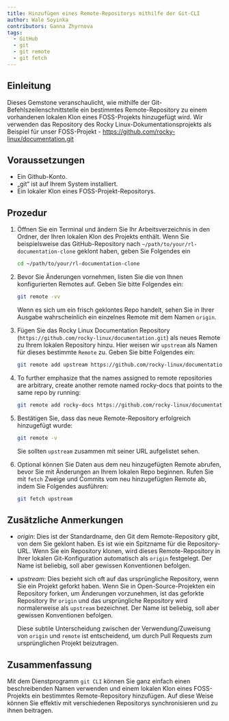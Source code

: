 ```yaml
---
title: Hinzufügen eines Remote-Repositorys mithilfe der Git-CLI
author: Wale Soyinka
contributors: Ganna Zhyrnova
tags:
  - GitHub
  - git
  - git remote
  - git fetch
---
```


## Einleitung

Dieses Gemstone veranschaulicht, wie mithilfe der Git-Befehlszeilenschnittstelle ein bestimmtes Remote-Repository zu einem vorhandenen lokalen Klon eines FOSS-Projekts hinzugefügt wird.
Wir verwenden das Repository des Rocky Linux-Dokumentationsprojekts als Beispiel für unser FOSS-Projekt - <https://github.com/rocky-linux/documentation.git>

## Voraussetzungen

- Ein Github-Konto.
- „git“ ist auf Ihrem System installiert.
- Ein lokaler Klon eines FOSS-Projekt-Repositorys.

## Prozedur

1. Öffnen Sie ein Terminal und ändern Sie Ihr Arbeitsverzeichnis in den Ordner, der Ihren lokalen Klon des Projekts enthält.
   Wenn Sie beispielsweise das GitHub-Repository nach `~/path/to/your/rl-documentation-clone` geklont haben, geben Sie Folgendes ein

   ```bash
   cd ~/path/to/your/rl-documentation-clone
   ```

2. Bevor Sie Änderungen vornehmen, listen Sie die von Ihnen konfigurierten Remotes auf. Geben Sie bitte Folgendes ein:

   ```bash
   git remote -vv
   ```

   Wenn es sich um ein frisch geklontes Repo handelt, sehen Sie in Ihrer Ausgabe wahrscheinlich ein einzelnes Remote mit dem Namen `origin`.

3. Fügen Sie das Rocky Linux Documentation Repository (`https://github.com/rocky-linux/documentation.git`) als neues Remote zu Ihrem lokalen Repository hinzu. Hier weisen wir `upstream` als Namen für dieses bestimmte `Remote` zu. Geben Sie bitte Folgendes ein:

   ```bash
   git remote add upstream https://github.com/rocky-linux/documentation.git
   ```

4. To further emphasize that the names assigned to remote repositories are arbitrary, create another remote named rocky-docs that points to the same repo by running:

   ```bash
   git remote add rocky-docs https://github.com/rocky-linux/documentation.git
   ```

5. Bestätigen Sie, dass das neue Remote-Repository erfolgreich hinzugefügt wurde:

   ```bash
   git remote -v
   ```

   Sie sollten `upstream` zusammen mit seiner URL aufgelistet sehen.

6. Optional können Sie Daten aus dem neu hinzugefügten Remote abrufen, bevor Sie mit Änderungen an Ihrem lokalen Repo beginnen.
   Rufen Sie mit `fetch` Zweige und Commits vom neu hinzugefügten Remote ab, indem Sie Folgendes ausführen:

   ```bash
   git fetch upstream
   ```

## Zusätzliche Anmerkungen

- _origin_: Dies ist der Standardname, den Git dem Remote-Repository gibt, von dem Sie geklont haben. Es ist wie ein Spitzname für die Repository-URL. Wenn Sie ein Repository klonen, wird dieses Remote-Repository in Ihrer lokalen Git-Konfiguration automatisch als `origin` festgelegt. Der Name ist beliebig, soll aber gewissen Konventionen befolgen.

- _upstream_: Dies bezieht sich oft auf das ursprüngliche Repository, wenn Sie ein Projekt geforkt haben.
  Wenn Sie in Open-Source-Projekten ein Repository forken, um Änderungen vorzunehmen, ist das geforkte Repository Ihr `origin` und das ursprüngliche Repository wird normalerweise als `upstream` bezeichnet. Der Name ist beliebig, soll aber gewissen Konventionen befolgen.

  Diese subtile Unterscheidung zwischen der Verwendung/Zuweisung von `origin` und `remote` ist entscheidend, um durch Pull Requests zum ursprünglichen Projekt beizutragen.

## Zusammenfassung

Mit dem Dienstprogramm `git CLI` können Sie ganz einfach einen beschreibenden Namen verwenden und einem lokalen Klon eines FOSS-Projekts ein bestimmtes Remote-Repository hinzufügen. Auf diese Weise können Sie effektiv mit verschiedenen Repositorys synchronisieren und zu ihnen beitragen.
